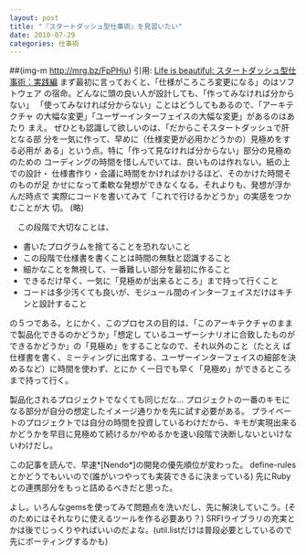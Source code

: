 ```yaml
---
layout: post
title: "『スタートダッシュ型仕事術』を見習いたい"
date: 2010-07-29
categories: 仕事術
---
```

 ##(img-m http://mrg.bz/FpPHju)
 引用: [Life is beautiful: スタートダッシュ型仕事術：実践編](http://satoshi.blogs.com/life/2010/07/start.html)
   まず最初に言っておくと、「仕様がころころ変更になる」のはソフトウェア
 の宿命。どんなに頭の良い人が設計しても、「作ってみなければ分からない」
 「使ってみなければ分からない」ことはどうしてもあるので、「アーキテクチャ
 の大幅な変更」「ユーザーインターフェイスの大幅な変更」があるのはあたり
 まえ。
   ぜひとも認識して欲しいのは、「だからこそスタートダッシュで肝となる部
 分を一気に作って、早めに（仕様変更が必用かどうかの）見極めをする必用が
 ある」という点。特に「作って見なければ分からない」部分の見極めのための
 コーディングの時間を惜しんでいては、良いものは作れない。紙の上での設計・
 仕様書作り・会議に時間をかければかけるほど、そのかけた時間そのものが足
 かせになって柔軟な発想ができなくなる。それよりも、発想が浮かんだ時点で
 実際にコードを書いてみて「これで行けるかどうか」の実感をつかむことが大
 切。
(略)
 
 　この段階で大切なことは、
 
   * 書いたプログラムを捨てることを恐れないこと
   * この段階で仕様書を書くことは時間の無駄と認識すること
   * 細かなことを無視して、一番難しい部分を最初に作ること
   * できるだけ早く、一気に「見極めが出来るところ」まで持って行くこと
   * コードは多少汚くても良いが、モジュール間のインターフェイスだけはキチンと設計すること
 
 の５つである。とにかく、このプロセスの目的は、「このアーキテクチャのままで製品化できるのかどうか」「想定し
 ているユーザーシナリオに合致したものができるかどうか」の「見極め」をすることなので、それ以外のこと（たとえ
 ば仕様書を書く、ミーティングに出席する、ユーザーインターフェイスの細部を決めるなど）に時間を使わず、とにか
 く一日でも早く「見極め」ができるところまで持って行く。

製品化されるプロジェクトでなくても同じだな...
プロジェクトの一番のキモになる部分が自分の想定したイメージ通りかを先に試す必要がある。
プライベートのプロジェクトでは自分の時間を投資しているわけだから、キモが実現出来るかどうかを早目に見極めて続けるか/やめるかを速い段階で決断しないといけないわけだし。

この記事を読んで、早速*[Nendo*]の開発の優先順位が変わった。
define-rulesとかどうでもいいので(誰がいつやっても実装できるに決まっている) 先にRubyとの連携部分をもっと詰めるべきだと思った。

よし。いろんなgemsを使ってみて問題点を洗いだし、先に解決していこう。(そのためにはそれなりに使えるツールを作る必要あり？)
SRFIライブラリの充実とかは後でじっくりやればいいのだよな。(util.listだけは普段必要としているので先にポーティングするかも)
